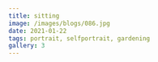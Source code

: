 ```yaml
---
title: sitting
image: /images/blogs/086.jpg
date: 2021-01-22
tags: portrait, selfportrait, gardening
gallery: 3
---
```

